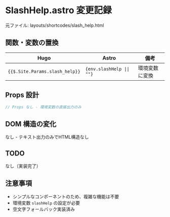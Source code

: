 # SlashHelp.astro 変更記録

元ファイル: layouts/shortcodes/slash_help.html

## 関数・変数の置換

| Hugo | Astro | 備考 |
|------|-------|------|
| `{{$.Site.Params.slash_help}}` | `{env.slashHelp \|\| ""}` | 環境変数に変換 |

## Props 設計

```typescript
// Props なし - 環境変数の直接出力のみ
```

## DOM 構造の変化

なし - テキスト出力のみでHTML構造なし

## TODO

なし（実装完了）

## 注意事項

- シンプルなコンポーネントのため、複雑な機能は不要
- 環境変数 `slashHelp` の設定が必要
- 空文字フォールバック実装済み
